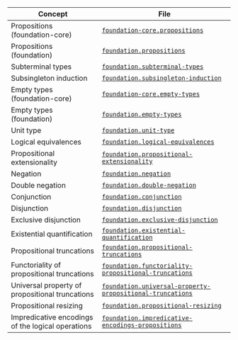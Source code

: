 | Concept                                           | File                                                                                                                    |
| ------------------------------------------------- | ----------------------------------------------------------------------------------------------------------------------- |
| Propositions (foundation-core)                    | [`foundation-core.propositions`](foundation-core.propositions.md)                                                       |
| Propositions (foundation)                         | [`foundation.propositions`](foundation.propositions.md)                                                                 |
| Subterminal types                                 | [`foundation.subterminal-types`](foundation.subterminal-types.md)                                                       |
| Subsingleton induction                            | [`foundation.subsingleton-induction`](foundation.subsingleton-induction.md)                                             |
| Empty types (foundation-core)                     | [`foundation-core.empty-types`](foundation-core.empty-types.md)                                                         |
| Empty types (foundation)                          | [`foundation.empty-types`](foundation.empty-types.md)                                                                   |
| Unit type                                         | [`foundation.unit-type`](foundation.unit-type.md)                                                                       |
| Logical equivalences                              | [`foundation.logical-equivalences`](foundation.logical-equivalences.md)                                                 |
| Propositional extensionality                      | [`foundation.propositional-extensionality`](foundation.propositional-extensionality.md)                                 |
| Negation                                          | [`foundation.negation`](foundation.negation.md)                                                                         |
| Double negation                                   | [`foundation.double-negation`](foundation.double-negation.md)                                                           |
| Conjunction                                       | [`foundation.conjunction`](foundation.conjunction.md)                                                                   |
| Disjunction                                       | [`foundation.disjunction`](foundation.disjunction.md)                                                                   |
| Exclusive disjunction                             | [`foundation.exclusive-disjunction`](foundation.exclusive-disjunction.md)                                               |
| Existential quantification                        | [`foundation.existential-quantification`](foundation.existential-quantification.md)                                     |
| Propositional truncations                         | [`foundation.propositional-truncations`](foundation.propositional-truncations.md)                                       |
| Functoriality of propositional truncations        | [`foundation.functoriality-propositional-truncations`](foundation.universal-property-propositional-truncations.md)      |
| Universal property of propositional truncations   | [`foundation.universal-property-propositional-truncations`](foundation.universal-property-propositional-truncations.md) |
| Propositional resizing                            | [`foundation.propositional-resizing`](foundation.propositional-resizing.md)                                             |
| Impredicative encodings of the logical operations | [`foundation.impredicative-encodings-propositions`](foundation.impredicative-encodings-propositions.md)                 |
